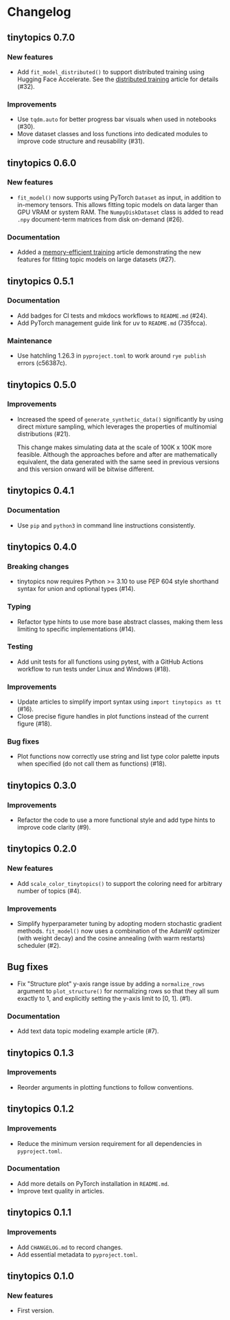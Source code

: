 # Changelog

## tinytopics 0.7.0

### New features

- Add `fit_model_distributed()` to support distributed training using
  Hugging Face Accelerate.
  See the [distributed training](https://nanx.me/tinytopics/articles/distributed/)
  article for details (#32).

### Improvements

- Use `tqdm.auto` for better progress bar visuals when used in notebooks (#30).
- Move dataset classes and loss functions into dedicated modules to improve
  code structure and reusability (#31).

## tinytopics 0.6.0

### New features

- `fit_model()` now supports using PyTorch `Dataset` as input, in addition
  to in-memory tensors. This allows fitting topic models on data larger than
  GPU VRAM or system RAM. The `NumpyDiskDataset` class is added to read
  `.npy` document-term matrices from disk on-demand (#26).

### Documentation

- Added a [memory-efficient training](https://nanx.me/tinytopics/articles/memory/)
  article demonstrating the new features for fitting topic models on
  large datasets (#27).

## tinytopics 0.5.1

### Documentation

- Add badges for CI tests and mkdocs workflows to `README.md` (#24).
- Add PyTorch management guide link for uv to `README.md` (735fcca).

### Maintenance

- Use hatchling 1.26.3 in `pyproject.toml` to work around `rye publish`
  errors (c56387c).

## tinytopics 0.5.0

### Improvements

- Increased the speed of `generate_synthetic_data()` significantly by using
  direct mixture sampling, which leverages the properties of multinomial
  distributions (#21).

    This change makes simulating data at the scale of 100K x 100K
    more feasible. Although the approaches before and after are mathematically
    equivalent, the data generated with the same seed in previous versions and
    this version onward will be bitwise different.

## tinytopics 0.4.1

### Documentation

- Use `pip` and `python3` in command line instructions consistently.

## tinytopics 0.4.0

### Breaking changes

- tinytopics now requires Python >= 3.10 to use PEP 604 style shorthand syntax
  for union and optional types (#14).

### Typing

- Refactor type hints to use more base abstract classes, making them less
  limiting to specific implementations (#14).

### Testing

- Add unit tests for all functions using pytest, with a GitHub Actions workflow
  to run tests under Linux and Windows (#18).

### Improvements

- Update articles to simplify import syntax using `import tinytopics as tt` (#16).
- Close precise figure handles in plot functions instead of the current figure (#18).

### Bug fixes

- Plot functions now correctly use string and list type color palette inputs
  when specified (do not call them as functions) (#18).

## tinytopics 0.3.0

### Improvements

- Refactor the code to use a more functional style and add type hints
  to improve code clarity (#9).

## tinytopics 0.2.0

### New features

- Add `scale_color_tinytopics()` to support the coloring need for
  arbitrary number of topics (#4).

### Improvements

- Simplify hyperparameter tuning by adopting modern stochastic gradient methods.
  `fit_model()` now uses a combination of the AdamW optimizer (with weight
  decay) and the cosine annealing (with warm restarts) scheduler (#2).

## Bug fixes

- Fix "Structure plot" y-axis range issue by adding a `normalize_rows` argument
  to `plot_structure()` for normalizing rows so that they all sum exactly to 1,
  and explicitly setting the y-axis limit to [0, 1]. (#1).

### Documentation

- Add text data topic modeling example article (#7).

## tinytopics 0.1.3

### Improvements

- Reorder arguments in plotting functions to follow conventions.

## tinytopics 0.1.2

### Improvements

- Reduce the minimum version requirement for all dependencies in `pyproject.toml`.

### Documentation

- Add more details on PyTorch installation in `README.md`.
- Improve text quality in articles.

## tinytopics 0.1.1

### Improvements

- Add `CHANGELOG.md` to record changes.
- Add essential metadata to `pyproject.toml`.

## tinytopics 0.1.0

### New features

- First version.
